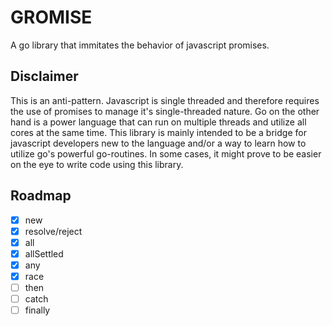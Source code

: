 # GROMISE

A go library that immitates the behavior of javascript promises.

## Disclaimer

This is an anti-pattern. Javascript is single threaded and therefore requires the use of promises to manage 
it's single-threaded nature. Go on the other hand is a power language that can run on multiple threads and utilize all cores at the same time.
This library is mainly intended to be a bridge for javascript developers new to the language and/or a way to learn how to utilize go's powerful go-routines.
In some cases, it might prove to be easier on the eye to write code using this library.

## Roadmap

- [x] new
- [x] resolve/reject
- [x] all
- [x] allSettled
- [x] any
- [x] race
- [ ] then
- [ ] catch
- [ ] finally
